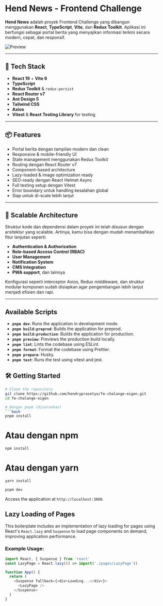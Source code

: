 # Hend News - Frontend Challenge

**Hend News** adalah proyek Frontend Challenge yang dibangun menggunakan **React**, **TypeScript**, **Vite**, dan **Redux Toolkit**. Aplikasi ini berfungsi sebagai portal berita yang menyajikan informasi terkini secara modern, cepat, dan responsif.

![Preview](public/preview_web.png)

---

## 🚀 Tech Stack

- **React 19** + **Vite 6**
- **TypeScript**
- **Redux Toolkit** & `redux-persist`
- **React Router v7**
- **Ant Design 5**
- **Tailwind CSS**
- **Axios**
- **Vitest** & **React Testing Library** for testing

---

## 📦 Features

- Portal berita dengan tampilan modern dan clean
- Responsive & mobile-friendly UI
- State management menggunakan Redux Toolkit
- Routing dengan React Router v7
- Component-based architecture
- Lazy-loaded & image optimization ready
- SEO-ready dengan React Helmet Async
- Full testing setup dengan Vitest
- Error boundary untuk handling kesalahan global
- Siap untuk di-scale lebih lanjut

---

## 🧱 Scalable Architecture

Struktur kode dan dependensi dalam proyek ini telah disusun dengan arsitektur yang scalable. Artinya, kamu bisa dengan mudah menambahkan fitur lanjutan seperti:

- **Authentication & Authorization**
- **Role-based Access Control (RBAC)**
- **User Management**
- **Notification System**
- **CMS Integration**
- **PWA support**, dan lainnya

Konfigurasi seperti interceptor Axios, Redux middleware, dan struktur modular komponen sudah disiapkan agar pengembangan lebih lanjut menjadi efisien dan rapi.

---

## Available Scripts

- **`pnpm dev`**: Runs the application in development mode.
- **`pnpm build:preprod`**: Builds the application for preprod.
- **`pnpm build:production`**: Builds the application for production.
- **`pnpm preview`**: Previews the production build locally.
- **`pnpm lint`**: Lints the codebase using ESLint.
- **`pnpm format`**: Format the codebase using Prettier.
- **`pnpm prepare`**: Husky.
- **`pnpm test`**: Runs the test using vitest and jest.

## 🛠️ Getting Started

```bash
# Clone the repository
git clone https://github.com/hendryprasetyo/fe-chalange-eigen.git
cd fe-chalange-eigen

# Dengan pnpm (disarankan)
```bash
pnpm install
```

# Atau dengan npm
```bash
npm install
```


# Atau dengan yarn
```bash
yarn install
```

```bash
pnpm dev
```

Access the application at `http://localhost:3000`.

## Lazy Loading of Pages

This boilerplate includes an implementation of lazy loading for pages using React's `React.lazy` and `Suspense` to load page components on demand, improving application performance.

### Example Usage:

```javascript
import React, { Suspense } from 'react'
const LazyPage = React.lazy(() => import('./pages/LazyPage'))

function App() {
  return (
    <Suspense fallback={<div>Loading...</div>}>
      <LazyPage />
    </Suspense>
  )
}
```